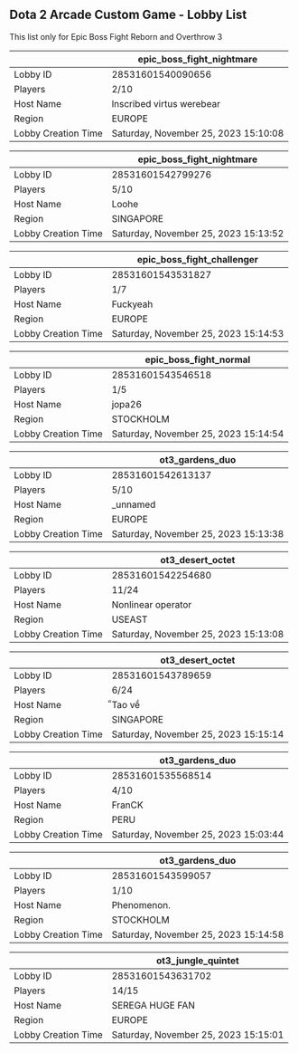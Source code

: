 ## Dota 2 Arcade Custom Game - Lobby List

This list only for Epic Boss Fight Reborn and Overthrow 3

|  | epic_boss_fight_nightmare |
| ------ | ------ |
| Lobby ID | 28531601540090656 |
| Players | 2/10 |
| Host Name | lnscribed virtus werebear |
| Region | EUROPE |
| Lobby Creation Time | Saturday, November 25, 2023 15:10:08 |


|  | epic_boss_fight_nightmare |
| ------ | ------ |
| Lobby ID | 28531601542799276 |
| Players | 5/10 |
| Host Name | Loohe |
| Region | SINGAPORE |
| Lobby Creation Time | Saturday, November 25, 2023 15:13:52 |


|  | epic_boss_fight_challenger |
| ------ | ------ |
| Lobby ID | 28531601543531827 |
| Players | 1/7 |
| Host Name | Fuckyeah |
| Region | EUROPE |
| Lobby Creation Time | Saturday, November 25, 2023 15:14:53 |


|  | epic_boss_fight_normal |
| ------ | ------ |
| Lobby ID | 28531601543546518 |
| Players | 1/5 |
| Host Name | jopa26 |
| Region | STOCKHOLM |
| Lobby Creation Time | Saturday, November 25, 2023 15:14:54 |


|  | ot3_gardens_duo |
| ------ | ------ |
| Lobby ID | 28531601542613137 |
| Players | 5/10 |
| Host Name | _unnamed |
| Region | EUROPE |
| Lobby Creation Time | Saturday, November 25, 2023 15:13:38 |


|  | ot3_desert_octet |
| ------ | ------ |
| Lobby ID | 28531601542254680 |
| Players | 11/24 |
| Host Name | Nonlinear operator |
| Region | USEAST |
| Lobby Creation Time | Saturday, November 25, 2023 15:13:08 |


|  | ot3_desert_octet |
| ------ | ------ |
| Lobby ID | 28531601543789659 |
| Players | 6/24 |
| Host Name | ็Tao về |
| Region | SINGAPORE |
| Lobby Creation Time | Saturday, November 25, 2023 15:15:14 |


|  | ot3_gardens_duo |
| ------ | ------ |
| Lobby ID | 28531601535568514 |
| Players | 4/10 |
| Host Name | FranCK |
| Region | PERU |
| Lobby Creation Time | Saturday, November 25, 2023 15:03:44 |


|  | ot3_gardens_duo |
| ------ | ------ |
| Lobby ID | 28531601543599057 |
| Players | 1/10 |
| Host Name | Phenomenon. |
| Region | STOCKHOLM |
| Lobby Creation Time | Saturday, November 25, 2023 15:14:58 |


|  | ot3_jungle_quintet |
| ------ | ------ |
| Lobby ID | 28531601543631702 |
| Players | 14/15 |
| Host Name | SEREGA HUGE FAN |
| Region | EUROPE |
| Lobby Creation Time | Saturday, November 25, 2023 15:15:01 |


